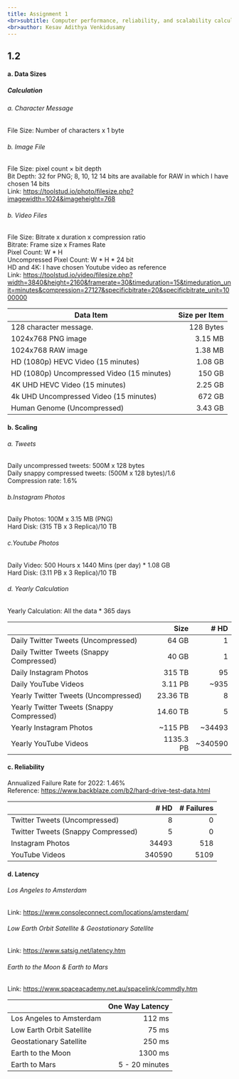 ```yaml
---
title: Assignment 1
<br>subtitle: Computer performance, reliability, and scalability calculation
<br>author: Kesav Adithya Venkidusamy
---
```


## 1.2 

#### a. Data Sizes

##### Calculation

###### a. Character Message
File Size: Number of characters x 1 byte
###### b. Image File
File Size: pixel count × bit depth
<br> Bit Depth: 32 for PNG; 8, 10, 12 14 bits are available for RAW in which I have chosen 14 bits
<br> Link: https://toolstud.io/photo/filesize.php?imagewidth=1024&imageheight=768

###### b. Video Files
File Size: Bitrate x duration x compression ratio
<br> Bitrate: Frame size x Frames Rate
<br> Pixel Count: W * H
<br> Uncompressed Pixel Count: W * H * 24 bit
<br> HD and 4K: I have chosen Youtube video as reference 
<br> Link: https://toolstud.io/video/filesize.php?width=3840&height=2160&framerate=30&timeduration=15&timeduration_unit=minutes&compression=27127&specificbitrate=20&specificbitrate_unit=1000000

| Data Item                                  | Size per Item | 
|--------------------------------------------|--------------:|
| 128 character message.                     | 128 Bytes       |
| 1024x768 PNG image                         | 3.15 MB          |
| 1024x768 RAW image                         | 1.38 MB          | 
| HD (1080p) HEVC Video (15 minutes)         | 1.08 GB          |
| HD (1080p) Uncompressed Video (15 minutes) | 150 GB          |
| 4K UHD HEVC Video (15 minutes)             | 2.25 GB          |
| 4k UHD Uncompressed Video (15 minutes)     | 672 GB          |
| Human Genome (Uncompressed)                | 3.43 GB          |

#### b. Scaling

###### a. Tweets
Daily uncompressed tweets: 500M x 128 bytes
<br>Daily snappy compressed tweets: (500M x 128 bytes)/1.6
<br> Compression rate: 1.6%

###### b.Instagram Photos
Daily Photos: 100M x 3.15 MB (PNG)
<br> Hard Disk: (315 TB x 3 Replica)/10 TB 

###### c.Youtube Photos
Daily Video: 500 Hours x 1440 Mins (per day) * 1.08 GB
<br> Hard Disk: (3.11 PB x 3 Replica)/10 TB

###### d. Yearly Calculation
Yearly Calculation: All the data * 365 days

|                                           | Size     | # HD | 
|-------------------------------------------|---------:|-----:|
| Daily Twitter Tweets (Uncompressed)       | 64 GB    |   1   |
| Daily Twitter Tweets (Snappy Compressed)  | 40 GB    |   1   |
| Daily Instagram Photos                    | 315 TB   |   95  |
| Daily YouTube Videos                      | 3.11 PB  |  ~935  |
| Yearly Twitter Tweets (Uncompressed)      | 23.36 TB |  8    |
| Yearly Twitter Tweets (Snappy Compressed) | 14.60 TB |  5    |
| Yearly Instagram Photos                   | ~115 PB   |  ~34493    |
| Yearly YouTube Videos                     | 1135.3 PB | ~340590      |

#### c. Reliability

 Annualized Failure Rate for 2022: 1.46% 
<br> Reference: https://www.backblaze.com/b2/hard-drive-test-data.html

|                                    | # HD | # Failures |
|------------------------------------|-----:|-----------:|
| Twitter Tweets (Uncompressed)      | 8   |      0      |
| Twitter Tweets (Snappy Compressed) | 5   |      0     |
| Instagram Photos                   | 34493   |  518  |
| YouTube Videos                     | 340590   | 5109   |

#### d. Latency

###### Los Angeles to Amsterdam
Link: https://www.consoleconnect.com/locations/amsterdam/

###### Low Earth Orbit Satellite & Geostationary Satellite
Link: https://www.satsig.net/latency.htm

###### Earth to the Moon & Earth to Mars
Link: https://www.spaceacademy.net.au/spacelink/commdly.htm

|                           | One Way Latency      |
|---------------------------|---------------------:|
| Los Angeles to Amsterdam  | 112 ms                 |
| Low Earth Orbit Satellite | 75 ms                |
| Geostationary Satellite   | 250 ms               |
| Earth to the Moon         | 1300 ms              |
| Earth to Mars             | 5 - 20 minutes       | 
